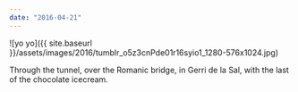 ```yaml
---
date: "2016-04-21"
---
```


![yo yo]({{ site.baseurl }}/assets/images/2016/tumblr_o5z3cnPde01r16syio1_1280-576x1024.jpg)

Through the tunnel, over the Romanic bridge, in Gerri de la Sal, with the last of the chocolate icecream.
